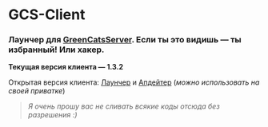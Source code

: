 # GCS-Client
### Лаунчер для [**GreenCatsServer**](https://gcs.icu). Если ты это видишь — ты избранный! Или хакер.

**Текущая версия клиента — 1.3.2**

Открытая версия клиента: [Лаунчер](https://github.com/MegaSa1nt/GDPS-Client) и [Апдейтер](https://github.com/MegaSa1nt/GDPS-Updater) (*можно использовать на своей приватке*)

> *Я очень прошу вас не сливать всякие коды отсюда без разрешения :)*
